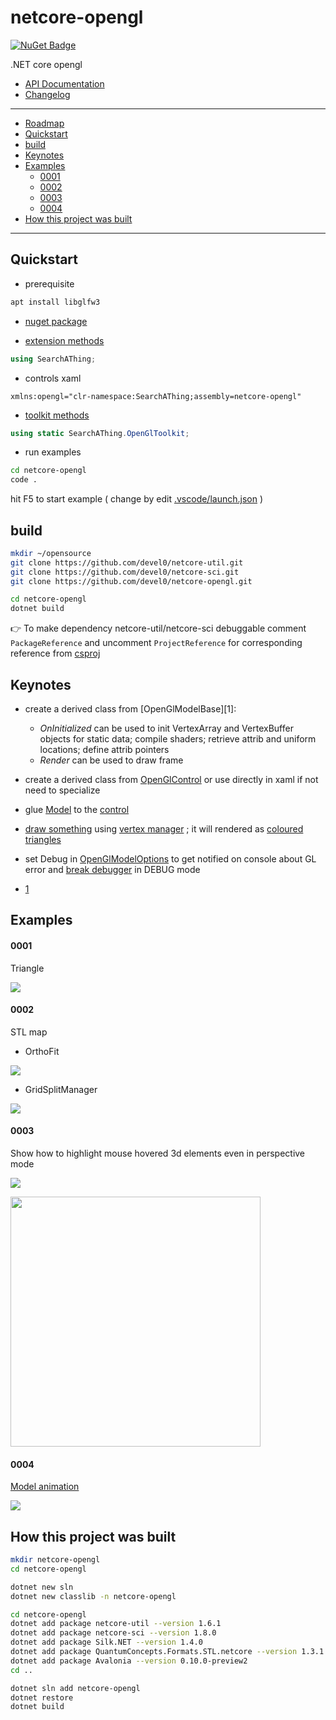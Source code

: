 # netcore-opengl

[![NuGet Badge](https://buildstats.info/nuget/netcore-opengl)](https://www.nuget.org/packages/netcore-opengl/)

.NET core opengl

- [API Documentation](https://devel0.github.io/netcore-opengl/html/annotated.html)
- [Changelog](https://github.com/devel0/netcore-opengl/commits/master)

<hr/>

<!-- TOC -->
* [Roadmap](#roadmap)
* [Quickstart](#quickstart)
* [build](#build)
* [Keynotes](#keynotes)
* [Examples](#examples)
    - [0001](#0001)
    - [0002](#0002)
    - [0003](#0003)
    - [0004](#0004)
* [How this project was built](#how-this-project-was-built)
<!-- TOCEND -->

<hr/>

## Quickstart

- prerequisite
```sh
apt install libglfw3
```

- [nuget package](https://www.nuget.org/packages/netcore-opengl/)

- [extension methods](https://devel0.github.io/netcore-opengl/html/class_search_a_thing_1_1_open_gl_ext.html)

```csharp
using SearchAThing;
```

- controls xaml

```
xmlns:opengl="clr-namespace:SearchAThing;assembly=netcore-opengl"
```

- [toolkit methods](https://devel0.github.io/netcore-opengl/html/class_search_a_thing_1_1_open_gl_toolkit.html)

```cs
using static SearchAThing.OpenGlToolkit;
```

- run examples

```sh
cd netcore-opengl
code .
```

hit F5 to start example ( change by edit [.vscode/launch.json](.vscode/launch.json) )

## build

```sh
mkdir ~/opensource
git clone https://github.com/devel0/netcore-util.git
git clone https://github.com/devel0/netcore-sci.git
git clone https://github.com/devel0/netcore-opengl.git

cd netcore-opengl
dotnet build
```

:point_right: To make dependency netcore-util/netcore-sci debuggable comment `PackageReference` and uncomment `ProjectReference` for corresponding reference from [csproj](netcore-opengl/netcore-opengl.csproj)

## Keynotes

- create a derived class from [OpenGlModelBase][1]:
    - *OnInitialized* can be used to init VertexArray and VertexBuffer objects for static data; compile shaders; retrieve attrib and uniform locations; define attrib pointers
    - *Render* can be used to draw frame
- create a derived class from [OpenGlControl](https://github.com/devel0/netcore-opengl/blob/7219639f91567ff0a1ba8bb5a0559b3d01405c23/examples/0001/SampleGlControl.cs#L4) or use directly in xaml if not need to specialize
- glue [Model](https://github.com/devel0/netcore-opengl/blob/ceaf31ceed2b60a438432cd59947d36971250c5c/examples/0001/MainWindow.xaml.cs#L34) to the [control](https://github.com/devel0/netcore-opengl/blob/ceaf31ceed2b60a438432cd59947d36971250c5c/examples/0001/MainWindow.xaml#L28)
- [draw something](https://github.com/devel0/netcore-opengl/blob/0c8bbfa03c95070ce1bb24f7fed528966e1ae371/examples/0003/SampleGlModel.cs#L186-L275) using [vertex manager](https://github.com/devel0/netcore-opengl/blob/0fae8b7cebae277283e8d7e48ab2c9a02e5f517d/netcore-opengl/VertexManager/VertexManager.cs#L17) ; it will rendered as [coloured triangles](https://github.com/devel0/netcore-opengl/blob/0c8bbfa03c95070ce1bb24f7fed528966e1ae371/examples/0003/SampleGlModel.cs#L153)
- set Debug in [OpenGlModelOptions](https://github.com/devel0/netcore-opengl/blob/ceaf31ceed2b60a438432cd59947d36971250c5c/examples/0001/MainWindow.xaml.cs#L36) to get notified on console about GL error and [break debugger](https://github.com/devel0/netcore-opengl/blob/7219639f91567ff0a1ba8bb5a0559b3d01405c23/netcore-opengl/OpenGlModelBase.cs#L193) in DEBUG mode

- [1](https://github.com/devel0/netcore-opengl/blob/7d54fd507c60c20e1a95183f071a8e4c04f19921/examples/0001/SampleGlModel.cs#L10)

## Examples

#### 0001

Triangle

![](data/img/example-0001.gif)

#### 0002

STL map

- OrthoFit

![](data/img/example-0002a.gif)

- GridSplitManager

![](data/img/example-0002b.gif)

#### 0003

Show how to highlight mouse hovered 3d elements even in perspective mode

![](data/img/example-0003.gif)

<img width=400 src="data/img/example-0003b.gif"/>

#### 0004

[Model animation](https://github.com/devel0/netcore-opengl/blob/6eb5cc6fc77f8bce337330d551be78aee17bd156/examples/0004/SampleGlModel.cs#L203)

![](data/img/example-0004.gif)

## How this project was built

```sh
mkdir netcore-opengl
cd netcore-opengl

dotnet new sln
dotnet new classlib -n netcore-opengl

cd netcore-opengl
dotnet add package netcore-util --version 1.6.1
dotnet add package netcore-sci --version 1.8.0
dotnet add package Silk.NET --version 1.4.0
dotnet add package QuantumConcepts.Formats.STL.netcore --version 1.3.1
dotnet add package Avalonia --version 0.10.0-preview2
cd ..

dotnet sln add netcore-opengl
dotnet restore
dotnet build
```
